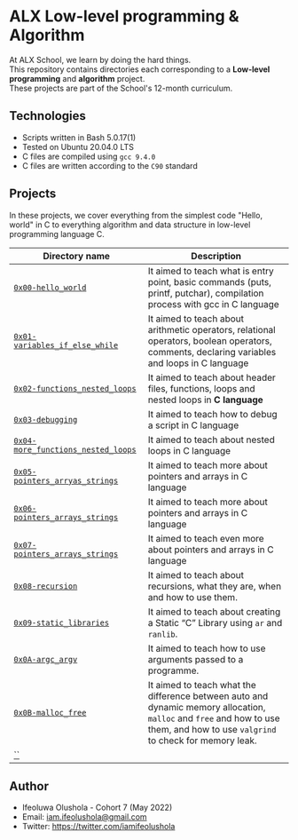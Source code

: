 # ALX Low-level programming & Algorithm

At ALX School, we learn by doing the hard things. This repository contains directories each corresponding to a **Low-level programming** and **algorithm** project. These projects are part of the School's 12-month curriculum.

## Technologies
* Scripts written in Bash 5.0.17(1)
* Tested on Ubuntu 20.04.0 LTS
* C files are compiled using `gcc 9.4.0`
* C files are written according to the `C90` standard

## Projects

In these projects, we cover everything from the simplest code "Hello, world" in C to everything algorithm and data structure in low-level programming language C.

| Directory name | Description |
| ------------ | ----------- |
| [`0x00-hello_world`](./0x00-hello_world) | It aimed to teach what is entry point, basic commands (puts, printf, putchar), compilation process with gcc in C language |
| [`0x01-variables_if_else_while`](./0x01-variables_if_else_while) | It aimed to teach about arithmetic operators, relational operators, boolean operators, comments, declaring variables and loops in C language |
| [`0x02-functions_nested_loops`](./0x02-functions_nested_loops) | It aimed to teach about header files, functions, loops and nested loops in **C language** |
| [`0x03-debugging`](./0x03-debugging) | It aimed to teach how to debug a script in C language |
| [`0x04-more_functions_nested_loops`](./0x04-more_functions_nested_loops) | It aimed to teach about nested loops in C language |
| [`0x05-pointers_arryas_strings`](./0x05-pointers_arrays_strings) | It aimed to teach more about pointers and arrays in C language |
| [`0x06-pointers_arrays_strings`](./0x06-pointers_arrays_strings) | It aimed to teach more about pointers and arrays in C language |
| [`0x07-pointers_arrays_strings`](./0x07-pointers_arrays_strings) | It aimed to teach even more about pointers and arrays in C language |
| [`0x08-recursion`](./0x08-recursion) | It aimed to teach about recursions, what they are, when and how to use them. |
| [`0x09-static_libraries`](./0x09-static_libraries) | It aimed to teach about creating a Static “C” Library using `ar` and `ranlib`. |
| [`0x0A-argc_argv`](./0x0A-argc_argv) | It aimed to teach how to use arguments passed to a programme. |
| [`0x0B-malloc_free`](./0x0B-malloc_free) | It aimed to teach what the difference between auto and dynamic memory allocation, `malloc` and `free` and how to use them, and how to use `valgrind` to check for memory leak. |
| [``](./) | |

## Author
* Ifeoluwa Olushola - Cohort 7 (May 2022) 
* Email: iam.ifeolushola@gmail.com
* Twitter: https://twitter.com/iamifeolushola
